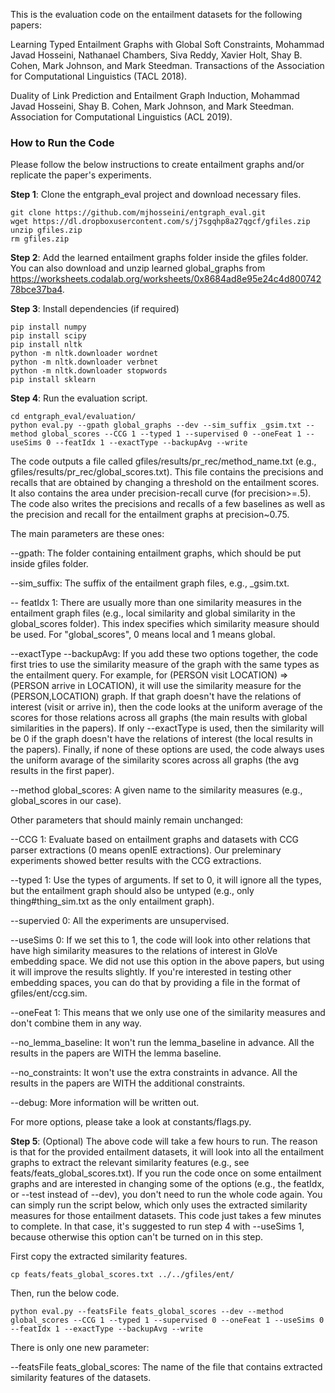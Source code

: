 This is the evaluation code on the entailment datasets for the following papers:

Learning Typed Entailment Graphs with Global Soft Constraints, Mohammad Javad Hosseini, Nathanael Chambers, Siva Reddy, Xavier Holt, Shay B. Cohen, Mark Johnson, and Mark Steedman. Transactions of the Association for Computational Linguistics (TACL 2018).

Duality of Link Prediction and Entailment Graph Induction,  Mohammad Javad Hosseini, Shay B. Cohen, Mark Johnson, and Mark Steedman. Association for Computational Linguistics (ACL 2019).



### How to Run the Code

Please follow the below instructions to create entailment graphs and/or replicate the paper's experiments.

**Step 1**: Clone the entgraph_eval project and download necessary files.

    git clone https://github.com/mjhosseini/entgraph_eval.git
    wget https://dl.dropboxusercontent.com/s/j7sgqhp8a27qgcf/gfiles.zip
    unzip gfiles.zip
    rm gfiles.zip

**Step 2**: Add the learned entailment graphs folder inside the gfiles folder. You can also download and unzip learned global_graphs from https://worksheets.codalab.org/worksheets/0x8684ad8e95e24c4d80074278bce37ba4.

**Step 3**: Install dependencies (if required)

    pip install numpy
    pip install scipy
    pip install nltk
    python -m nltk.downloader wordnet
    python -m nltk.downloader verbnet
    python -m nltk.downloader stopwords
    pip install sklearn

**Step 4**: Run the evaluation script.

    cd entgraph_eval/evaluation/
    python eval.py --gpath global_graphs --dev --sim_suffix _gsim.txt --method global_scores --CCG 1 --typed 1 --supervised 0 --oneFeat 1 --useSims 0 --featIdx 1 --exactType --backupAvg --write
    
The code outputs a file called gfiles/results/pr_rec/method_name.txt (e.g., gfiles/results/pr_rec/global_scores.txt). This file contains the precisions and recalls that are obtained by changing a threshold on the entailment scores. It also contains the area under precision-recall curve (for precision>=.5). The code also writes the precisions and recalls of a few baselines as well as the precision and recall for the entailment graphs at precision~0.75.

The main parameters are these ones:

--gpath: The folder containing entailment graphs, which should be put inside gfiles folder.

--sim_suffix: The suffix of the entailment graph files, e.g., _gsim.txt.

-- featIdx 1: There are usually more than one similarity measures in the entailment graph files (e.g., local similarity and global similarity in the global_scores folder). This index specifies which similarity measure should be used. For "global_scores", 0 means local and 1 means global.

--exactType --backupAvg: If you add these two options together, the code first tries to use the similarity measure of the graph with the same types as the entailment query. For example, for (PERSON visit LOCATION) => (PERSON arrive in LOCATION), it will use the similarity measure for the (PERSON,LOCATION) graph. If that graph doesn't have the relations of interest (visit or arrive in), then the code looks at the uniform average of the scores for those relations across all graphs (the main results with global similarities in the papers). If only --exactType is used, then the similarity will be 0 if the graph doesn't have the relations of interest (the local results in the papers). Finally, if none of these options are used, the code always uses the uniform avarage of the similarity scores across all graphs (the avg results in the first paper).

--method global_scores: A given name to the similarity measures (e.g., global_scores in our case).

Other parameters that should mainly remain unchanged:

--CCG 1: Evaluate based on entailment graphs and datasets with CCG parser extractions (0 means openIE extractions). Our preleminary experiments showed better results with the CCG extractions.

--typed 1: Use the types of arguments. If set to 0, it will ignore all the types, but the entailment graph should also be untyped (e.g., only thing#thing_sim.txt as the only entailment graph).

--supervied 0: All the experiments are unsupervised.

--useSims 0: If we set this to 1, the code will look into other relations that have high similarity measures to the relations of interest in GloVe embedding space. We did not use this option in the above papers, but using it will improve the results slightly. If you're interested in testing other embedding spaces, you can do that by providing a file in the format of gfiles/ent/ccg.sim.

--oneFeat 1: This means that we only use one of the similarity measures and don't combine them in any way.

--no_lemma_baseline: It won't run the lemma_baseline in advance. All the results in the papers are WITH the lemma baseline.

--no_constraints: It won't use the extra constraints in advance. All the results in the papers are WITH the additional constraints.

--debug: More information will be written out.

For more options, please take a look at constants/flags.py.

**Step 5**: (Optional) The above code will take a few hours to run. The reason is that for the provided entailment datasets, it will look into all the entailment graphs to extract the relevant similarity features (e.g., see feats/feats_global_scores.txt). If you run the code once on some entailment graphs and are interested in changing some of the options (e.g., the featIdx, or --test instead of --dev), you don't need to run the whole code again. You can simply run the script below, which only uses the extracted similarity measures for those entailment datasets. This code just takes a few minutes to complete. In that case, it's suggested to run step 4 with --useSims 1, because otherwise this option can't be turned on in this step.

First copy the extracted similarity features.

    cp feats/feats_global_scores.txt ../../gfiles/ent/

Then, run the below code.

    python eval.py --featsFile feats_global_scores --dev --method global_scores --CCG 1 --typed 1 --supervised 0 --oneFeat 1 --useSims 0 --featIdx 1 --exactType --backupAvg --write

There is only one new parameter:

--featsFile feats_global_scores: The name of the file that contains extracted similarity features of the datasets.
